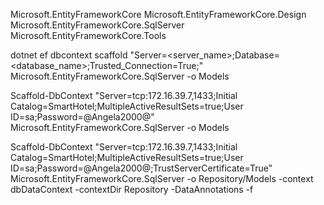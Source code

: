 Microsoft.EntityFrameworkCore 
Microsoft.EntityFrameworkCore.Design 
Microsoft.EntityFrameworkCore.SqlServer
Microsoft.EntityFrameworkCore.Tools

dotnet ef dbcontext scaffold "Server=<server_name>;Database=<database_name>;Trusted_Connection=True;" Microsoft.EntityFrameworkCore.SqlServer -o Models

Scaffold-DbContext "Server=tcp:172.16.39.7,1433;Initial Catalog=SmartHotel;MultipleActiveResultSets=true;User ID=sa;Password=@Angela2000@" Microsoft.EntityFrameworkCore.SqlServer -o Models

Scaffold-DbContext "Server=tcp:172.16.39.7,1433;Initial Catalog=SmartHotel;MultipleActiveResultSets=true;User ID=sa;Password=@Angela2000@;TrustServerCertificate=True" Microsoft.EntityFrameworkCore.SqlServer -o Repository/Models  -context dbDataContext -contextDir Repository -DataAnnotations -f